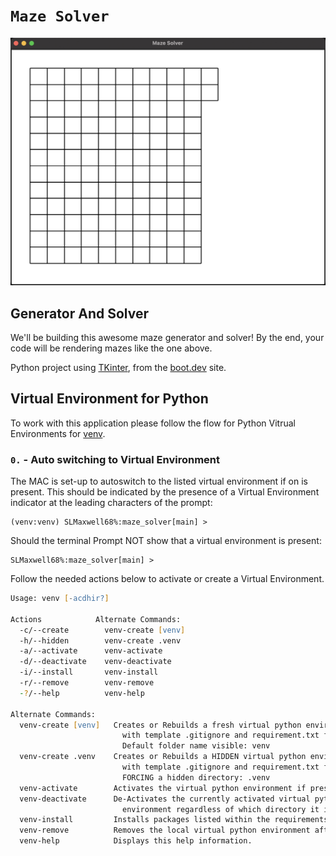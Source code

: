 # `Maze Solver`

![Maze Solver In Action](./maze_solver.gif)

## Generator And Solver
We'll be building this awesome maze generator and solver! By the end, your code will be rendering mazes like the one above.

Python project using [TKinter](https://tkdocs.com/), from the [boot.dev](https://www.boot.dev) site.

## Virtual Environment for Python
To work with this application please follow the flow for Python Vitrual Environments for [venv](https://docs.python.org/3/library/venv.html#venv-def).

### `0.` - Auto switching to Virtual Environment
The MAC is set-up to autoswitch to the listed virtual environment if on is present. This should be indicated by the presence of a Virtual Environment indicator at the leading characters of the prompt:
```
(venv:venv) SLMaxwell68%:maze_solver[main] >
```

Should the terminal Prompt NOT show that a virtual environment is present:
```
SLMaxwell68%:maze_solver[main] >
```

Follow the needed actions below to activate or create a Virtual Environment.

```zsh
Usage: venv [-acdhir?]

Actions            Alternate Commands:
  -c/--create        venv-create [venv]
  -h/--hidden        venv-create .venv
  -a/--activate      venv-activate
  -d/--deactivate    venv-deactivate
  -i/--install       venv-install
  -r/--remove        venv-remove
  -?/--help          venv-help

Alternate Commands:
  venv-create [venv]   Creates or Rebuilds a fresh virtual python environment
                         with template .gitignore and requirement.txt files.
                         Default folder name visible: venv
  venv-create .venv    Creates or Rebuilds a HIDDEN virtual python environment
                         with template .gitignore and requirement.txt files.
                         FORCING a hidden directory: .venv
  venv-activate        Activates the virtual python environment if present.
  venv-deactivate      De-Activates the currently activated virtual python
                         environment regardless of which directory it is in.
  venv-install         Installs packages listed within the requirements.txt file.
  venv-remove          Removes the local virtual python environment after de-activation.
  venv-help            Displays this help information.
```